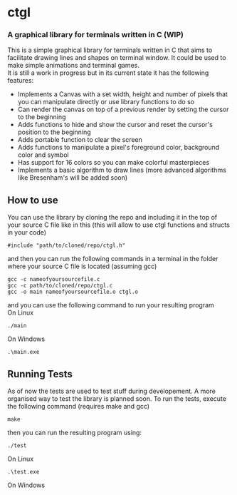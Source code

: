 # ctgl
### A graphical library for terminals written in C (WIP)
This is a simple graphical library for terminals written in C that aims to facilitate drawing lines and shapes on terminal window. It could be used to make simple animations and terminal games.<br>
It is still a work in progress but in its current state it has the following features:
- Implements a Canvas with a set width, height and number of pixels that you can manipulate directly or use library functions to do so
- Can render the canvas on top of a previous render by setting the cursor to the beginning
- Adds functions to hide and show the cursor and reset the cursor's position to the beginning
- Adds portable function to clear the screen
- Adds functions to manipulate a pixel's foreground color, background color and symbol
- Has support for 16 colors so you can make colorful masterpieces
- Implements a basic algorithm to draw lines (more advanced algorithms like Bresenham's will be added soon)
## How to use
You can use the library by cloning the repo and including it in the top of your source C file like in this (this will allow to use ctgl functions and structs in your code)
```
#include "path/to/cloned/repo/ctgl.h"
```
and then you can run the following commands in a terminal in the folder where your source C file is located (assuming gcc)
```
gcc -c nameofyoursourcefile.c
gcc -c path/to/cloned/repo/ctgl.c
gcc -o main nameofyoursourcefile.o ctgl.o
```
and you can use the following command to run your resulting program<br>
On Linux
```
./main
```
On Windows
```
.\main.exe
```
## Running Tests
As of now the tests are used to test stuff during developement. A more organised way to test the library is planned soon.
To run the tests, execute the following command (requires make and gcc)
```
make
```
then you can run the resulting program using:
```
./test
```
On Linux

```
.\test.exe
```
On Windows
